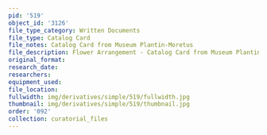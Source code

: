 ```yaml
---
pid: '519'
object_id: '3126'
file_type_category: Written Documents
file_type: Catalog Card
file_notes: Catalog Card from Museum Plantin-Moretus
file_description: Flower Arrangement - Catalog Card from Museum Plantin-Moretus
original_format:
research_date:
researchers:
equipment_used:
file_location:
fullwidth: img/derivatives/simple/519/fullwidth.jpg
thumbnail: img/derivatives/simple/519/thumbnail.jpg
order: '092'
collection: curatorial_files
---
```

